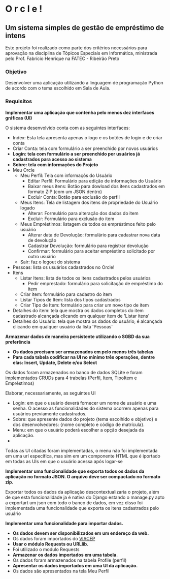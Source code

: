
<h1> O r c l e !</h1>

<h2>Um sistema simples de gestão de empréstimo de intens</h2>

<p>Este projeto foi realizado como parte dos critérios necessários para aprovação na disciplina de Tópicos Especiais em Informática, ministrada pelo Prof. Fabrício Henrique na FATEC - Ribeirão Preto
</p>

<h3>Objetivo</h3>
<p>Desenvolver uma aplicação utilizando a linguagem de programação Python de acordo com o tema escolhido em Sala de Aula.</p>

<h3> Requisitos </h3>
<strong><p>Implementar uma aplicação que contenha pelo menos dez interfaces gráficas (UI)</p></strong>
<p>O sistema desenvolvido conta com as seguintes interfaces:
<ul>
    <li> Index: Esta tela apresenta apenas o logo e os botões de login e de criar conta</li>
    <li> Criar Conta: tela com formulário a ser preenchido por novos usuários</li>
    <strong><li> Login: tela com formulário a ser preenchido por usuários já cadastrados para acesso ao sistema</li></strong>
    <strong><li> Sobre: tela com informações do Projeto</li></strong>
    <li>Meu Orcle
        <ul>
            <li>Meu Perfil: Tela com informaçõs do Usuário
                <ul>
                    <li>Editar Perfil: Formulário para edição de informações do Usuário</li>
                    <li>Baixar meus itens: Botão para dowload dos itens cadastrados em formato ZIP (com um JSON dentro)</li>
                    <li>Excluir Conta: Botão para exclusão do perfil</li>
                </ul>
            </li>
            <li>Meus Itens: Tela de listagem dos itens de propriedade do Usuário logado
                <ul>
                    <li>Alterar: Formulário para alteração dos dados do item</li>
                    <li>Excluir: Formulário para exclusão do item</li>
                </ul>
            </li>
            <li>Meus Empréstimos: listagem de todos os empréstimos feito pelo usuário
                <ul>
                    <li>Alterar data de Devolução: formulário para cadastrar nova data de devolução</li>
                    <li>Cadastrar Devolução: formulário para registrar devolução</li>
                    <li>Confirmar: formulário para aceitar empréstimo solicitado por outro usuário</li>
                </ul>
            </li>
            <li>Sair: faz o logout do sistema</li>
    </ul></li>
    <li>Pessoas: lista os usuários cadastrados no Orcle!</li>
    <li>Itens
        <ul>
            <li>Listar Itens: lista de todos os itens cadastrados pelos usuários
                <ul><li>Pedir emprestado: formulário para solicitação de empréstimo do item</li></ul>
            </li>
            <li>Criar item: formulário para cadastro do item</li>
            <li>Listar Tipos de Item: lista dos tipos cadastrados</li>
            <li>Criar Tipo de Item: formulário para criar um novo tipo de item</li>
        </ul>
    </li>
    <li>Detalhes do item: tela que mostra os dados completos do item cadastrado alcançada clicando em qualquer item de 'Listar itens'</li>
    <li>Detalhes do Usuário: tela que mostra os dados do usuário, é alcançada clicando em qualquer usuário da lista 'Pessoas'</li>
</ul>
</p>
<strong> <p>Armazenar dados de maneira persistente utilizando o SGBD da sua preferência</p>
    <ul>
        <li>Os dados precisam ser armazenados em pelo menos três tabelas</li>
        <li>Para cada tabela codificar na UI no mínimo três operações, dentre elas: Insert, Update, Delete e/ou Select</li>
    </ul></strong>
    
<p>Os dados foram armazenados no banco de dados SQLite e foram implementados CRUDs para 4 trabelas (Perfil, Item, TipoItem e Empréstimos)</p>
<p>Elaborar, necessariamente, as seguintes UI
<ul>
<li>Login: em que o usuário deverá fornecer um nome de usuário e uma senha. O acesso as funcionalidades do sistema ocorrem apenas para usuários previamente cadastrados.</li>
<li>Sobre: que apresente dados do projeto {tema escolhido e objetivo} e dos desenvolvedores: {nome completo e código de matrícula}.</li>
<li>Menu: em que o usuário poderá escolher a opção desejada da aplicação.<li>
</ul></p>
<p>Todas as UI citadas foram implementadas, o menu não foi implementada em uma url específica, mas sim em um componente HTML que é iportado em todas as UIs em que o usuário acessa após logar-se</p>
<strong><p>Implementar uma funcionalidade que exporta todos os dados da aplicação no formato JSON. O arquivo deve ser compactado no formato zip.</p></strong>
<p>Exportar todos os dados da aplicação descontextualizaria o projeto, além de que esta funcionalidade ja é nativa do Django estando o manage.py apto a exportart um json com todo o banco de dados, em vez disso foi implementada uma funcionalidade que exporta os itens cadastrados pelo usuário</p>
<strong><p>Implementar uma funcionalidade para importar dados.</p></strong>
<ul>
<strong><li>Os dados devem ser disponibilizados em um endereço da web.</li></strong>
    <li>Os dados foram importados do <a href="https://viacep.com.br/">VIACEP</a></li>
<strong><li>Usar o módulo Requests ou URLlib.</li></strong>
        <li>Foi utilizado o modulo Requests</li>
<strong><li>Armazenar os dados importados em uma tabela.</li></strong>
        <li>Os dados foram armazenados na tabela Profile (perfil)</li>
<strong><li>Apresentar os dados importados em uma UI da aplicação.</li></strong>
        <li>Os dados são apresentados na tela Meu Perfil</li>
</ul>
    
   

